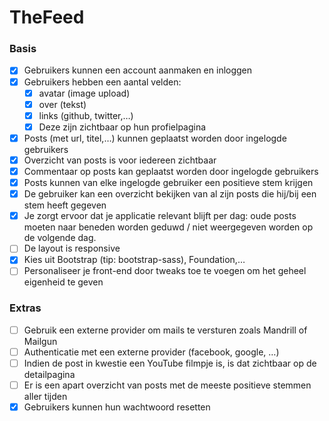 TheFeed
=======
### Basis
- [x] Gebruikers kunnen een account aanmaken en inloggen
- [x] Gebruikers hebben een aantal velden:
    - [x] avatar (image upload)
    - [x] over (tekst)
    - [x] links (github, twitter,…)
    - [x] Deze zijn zichtbaar op hun profielpagina
- [x] Posts (met url, titel,…) kunnen geplaatst worden door ingelogde gebruikers
- [x] Overzicht van posts is voor iedereen zichtbaar
- [x] Commentaar op posts kan geplaatst worden door ingelogde gebruikers
- [x] Posts kunnen van elke ingelogde gebruiker een positieve stem krijgen
- [x] De gebruiker kan een overzicht bekijken van al zijn posts die hij/bij een stem heeft
gegeven
- [x] Je zorgt ervoor dat je applicatie relevant blijft per dag: oude posts moeten naar
beneden worden geduwd / niet weergegeven worden op de volgende dag.
- [ ] De layout is responsive
- [x] Kies uit Bootstrap (tip: bootstrap-sass), Foundation,…
- [ ] Personaliseer je front-end door tweaks toe te voegen om het geheel eigenheid
te geven

### Extras
- [ ] Gebruik een externe provider om mails te versturen zoals Mandrill of Mailgun
- [ ] Authenticatie met een externe provider (facebook, google, …)
- [ ] Indien de post in kwestie een YouTube filmpje is, is dat zichtbaar op de detailpagina
- [ ] Er is een apart overzicht van posts met de meeste positieve stemmen aller tijden
- [x] Gebruikers kunnen hun wachtwoord resetten
